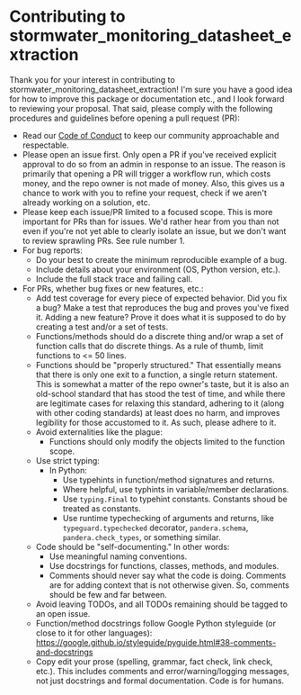 # Contributing to stormwater_monitoring_datasheet_extraction

  Thank you for your interest in contributing to stormwater_monitoring_datasheet_extraction! I'm sure you have a good idea for how to improve this package or documentation etc., and I look forward to reviewing your proposal. That said, please comply with the following procedures and guidelines before opening a pull request (PR):
  - Read our [Code of Conduct](./CODE_OF_CONDUCT.md) to keep our community approachable and respectable.
  - Please open an issue first. Only open a PR if you've received explicit approval to do so from an admin in response to an issue. The reason is primarily that opening a PR will trigger a workflow run, which costs money, and the repo owner is not made of money. Also, this gives us a chance to work with you to refine your request, check if we aren't already working on a solution, etc.
  - Please keep each issue/PR limited to a focused scope. This is more important for PRs than for issues. We'd rather hear from you than not even if you're not yet able to clearly isolate an issue, but we don't want to review sprawling PRs. See rule number 1.
  - For bug reports:
    - Do your best to create the minimum reproducible example of a bug.
    - Include details about your environment (OS, Python version, etc.).
    - Include the full stack trace and failing call.
  - For PRs, whether bug fixes or new features, etc.:
    - Add test coverage for every piece of expected behavior. Did you fix a bug? Make a test that reproduces the bug and proves you've fixed it. Adding a new feature? Prove it does what it is supposed to do by creating a test and/or a set of tests.
    - Functions/methods should do a discrete thing and/or wrap a set of function calls that do discrete things. As a rule of thumb, limit functions to <= 50 lines.
    - Functions should be "properly structured." That essentially means that there is only one exit to a function, a single return statement. This is somewhat a matter of the repo owner's taste, but it is also an old-school standard that has stood the test of time, and while there are legitimate cases for relaxing this standard, adhering to it (along with other coding standards) at least does no harm, and improves legibility for those accustomed to it. As such, please adhere to it.
    - Avoid externalities like the plague:
      - Functions should only modify the objects limited to the function scope.
    - Use strict typing:
      - In Python:
        - Use typehints in function/method signatures and returns.
        - Where helpful, use typhints in variable/member declarations.
        - Use `typing.Final` to typehint constants. Constants shoud be treated as constants.
        - Use runtime typechecking of arguments and returns, like `typeguard.typechecked` decorator, `pandera.schema`, `pandera.check_types`, or something similar.
    - Code should be "self-documenting." In other words:
      - Use meaningful naming conventions.
      - Use docstrings for functions, classes, methods, and modules.
      - Comments should never say what the code is doing. Comments are for adding context that is not otherwise given. So, comments should be few and far between.
    - Avoid leaving TODOs, and all TODOs remaining should be tagged to an open issue.
    - Function/method docstrings follow Google Python styleguide (or close to it for other languages): https://google.github.io/styleguide/pyguide.html#38-comments-and-docstrings
    - Copy edit your prose (spelling, grammar, fact check, link check, etc.). This includes comments and error/warning/logging messages, not just docstrings and formal documentation. Code is for humans.
